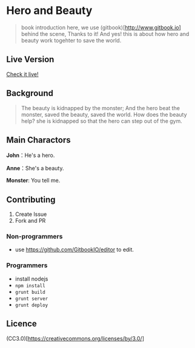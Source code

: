 # Hero and Beauty

> book introduction here, we use (gitbook)[http://www.gitbook.io] behind the scene, Thanks to it!
> And yes! this is about how hero and beauty work togehter to save the world.

## Live Version

[Check it live!](http://my-user.github.io/my-repo)

## Background

> The beauty is kidnapped by the monster;
> And the hero beat the monster, saved the beauty, saved the world.
> How does the beauty help? she is kidnapped so that the hero can step out of the gym.

## Main Charactors

**John**：He's a hero.

**Anne**：She's a beauty.

**Monster**: You tell me.

## Contributing

1. Create Issue
2. Fork and PR

### Non-programmers

* use https://github.com/GitbookIO/editor to edit.

### Programmers

* install nodejs
* `npm install`
* `grunt build`
* `grunt server`
* `grunt deploy`

## Licence

(CC3.0)[https://creativecommons.org/licenses/by/3.0/]